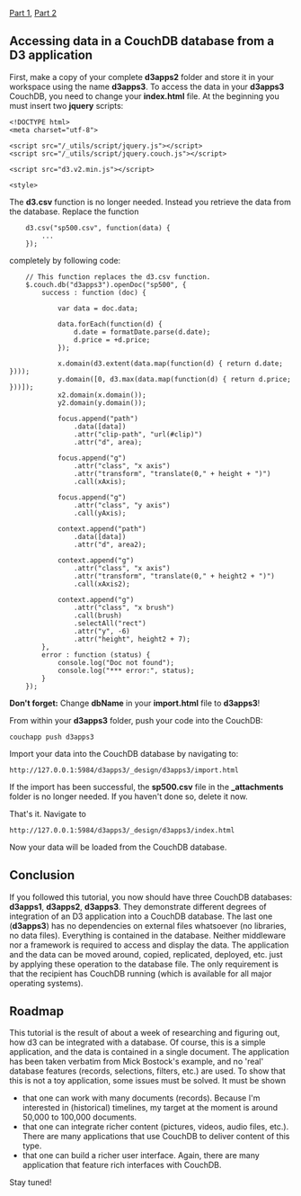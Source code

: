 [Part 1](https://github.com/mbostock/d3/wiki/Integrating-d3-with-a-CouchDB-database-1), 
[Part 2](https://github.com/mbostock/d3/wiki/Integrating-d3-with-a-CouchDB-database-2)
## Accessing data in a CouchDB database from a D3 application

First, make a copy of your complete **d3apps2** folder and store it in your workspace using the name **d3apps3**. To access the data in your **d3apps3** CouchDB, you need to change your **index.html** file. At the beginning you must insert two **jquery** scripts:

```
<!DOCTYPE html>
<meta charset="utf-8">

<script src="/_utils/script/jquery.js"></script>
<script src="/_utils/script/jquery.couch.js"></script>

<script src="d3.v2.min.js"></script>

<style>
```

The **d3.csv** function is no longer needed. Instead you retrieve the data from the database. Replace the function

```
    d3.csv("sp500.csv", function(data) {
        ...
    });

```

completely by following code:

```
    // This function replaces the d3.csv function.
    $.couch.db("d3apps3").openDoc("sp500", {
        success : function (doc) {

            var data = doc.data;

            data.forEach(function(d) {
                d.date = formatDate.parse(d.date);
                d.price = +d.price;
            });

            x.domain(d3.extent(data.map(function(d) { return d.date; })));
            y.domain([0, d3.max(data.map(function(d) { return d.price; }))]);
            x2.domain(x.domain());
            y2.domain(y.domain());

            focus.append("path")
                .data([data])
                .attr("clip-path", "url(#clip)")
                .attr("d", area);

            focus.append("g")
                .attr("class", "x axis")
                .attr("transform", "translate(0," + height + ")")
                .call(xAxis);

            focus.append("g")
                .attr("class", "y axis")
                .call(yAxis);

            context.append("path")
                .data([data])
                .attr("d", area2);

            context.append("g")
                .attr("class", "x axis")
                .attr("transform", "translate(0," + height2 + ")")
                .call(xAxis2);

            context.append("g")
                .attr("class", "x brush")
                .call(brush)
                .selectAll("rect")
                .attr("y", -6)
                .attr("height", height2 + 7);
        },
        error : function (status) {
            console.log("Doc not found");
            console.log("*** error:", status);
        }
    });
```

**Don't forget:** Change  **dbName** in your **import.html** file to **d3apps3**! 

From within your **d3apps3** folder, push your code into the CouchDB:

```
couchapp push d3apps3
```

Import your data into the CouchDB database by navigating to:

```
http://127.0.0.1:5984/d3apps3/_design/d3apps3/import.html
```

If the import has been successful, the **sp500.csv** file in the **_attachments** folder is no longer needed. If you haven't done so, delete it now. 

That's it. Navigate to

```
http://127.0.0.1:5984/d3apps3/_design/d3apps3/index.html
```

Now your data will be loaded from the CouchDB database.

## Conclusion

If you followed this tutorial, you now should have three CouchDB databases: **d3apps1**, **d3apps2**, **d3apps3**. They demonstrate different degrees of integration of an D3 application into a CouchDB database. The last one (**d3apps3**) has no dependencies on external files whatsoever (no libraries, no data files). Everything is contained in the database. Neither middleware nor a framework is required to access and display the data. The application and the data can be moved around, copied, replicated, deployed, etc. just by applying these operation to the database file. The only requirement is that the recipient has CouchDB running (which is available for all major operating systems).

## Roadmap

This tutorial is the result of about a week of researching and figuring out, how d3 can be integrated with a database. Of course, this is a simple application, and the data is contained in a single document. The application has been taken verbatim from Mick Bostock's example, and no 'real' database features (records, selections, filters, etc.) are used. To show that this is not a toy application, some issues must be solved. It must be shown 
* that one can work with many documents (records). Because I'm interested in (historical) timelines, my target at the moment is around 50,000 to 100,000 documents.
* that one can integrate richer content (pictures, videos, audio files, etc.). There are many applications that use CouchDB to deliver content of this type.
* that one can build a richer user interface. Again, there are many application that feature rich interfaces with CouchDB. 

Stay tuned!

  